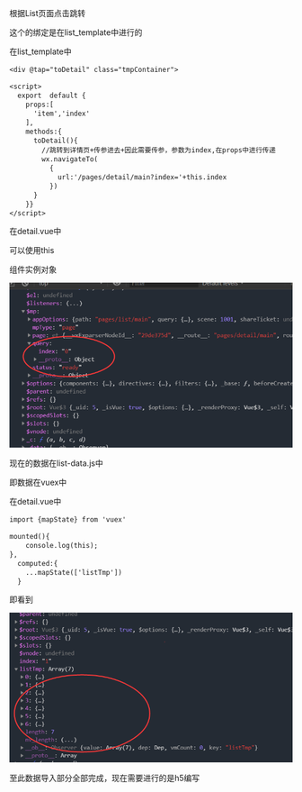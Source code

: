 根据List页面点击跳转

这个的绑定是在list_template中进行的

在list_template中

```vue
<div @tap="toDetail" class="tmpContainer">
```

```vue
<script>
  export  default {
    props:[
      'item','index'
    ],
    methods:{
      toDetail(){
        //跳转到详情页+传参进去+因此需要传参，参数为index,在props中进行传递
        wx.navigateTo(
          {
            url:'/pages/detail/main?index='+this.index
          })
      }
    }}
</script>
```



在detail.vue中

可以使用this

组件实例对象

![image-20201008151145059](P11Detail详情页动态数据展示.assets/image-20201008151145059.png)

现在的数据在list-data.js中

即数据在vuex中

在detail.vue中

```vue
import {mapState} from 'vuex'
```

```vue
mounted(){
    console.log(this);
},
  computed:{
    ...mapState(['listTmp'])
  }
```

即看到

![image-20201008152230590](P11Detail详情页动态数据展示.assets/image-20201008152230590.png)

至此数据导入部分全部完成，现在需要进行的是h5编写

